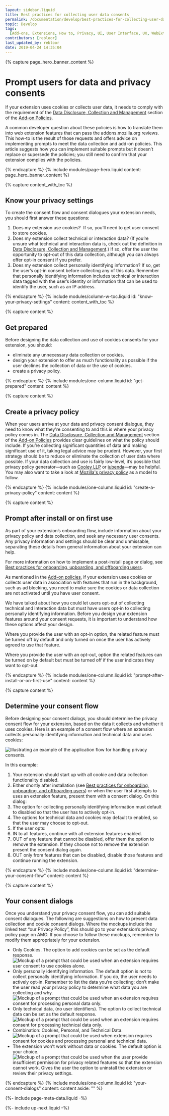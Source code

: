 ```yaml
---
layout: sidebar.liquid
title: Best practices for collecting user data consents
permalink: /documentation/develop/best-practices-for-collecting-user-data-consents/
topic: Develop
tags:
  [Add-ons, Extensions, How to, Privacy, UI, User Interface, UX, WebExtensions]
contributors: [rebloor]
last_updated_by: rebloor
date: 2019-04-24 14:35:04
---
```


<!-- Page Hero Banner -->

{% capture page_hero_banner_content %}

# Prompt users for data and privacy consents

If your extension uses cookies or collects user data, it needs to comply with the requirement of the [Data Disclosure, Collection and Management](/documentation/publish/add-on-policies/#data-disclosure-collection-and-management) section of the [Add-on Policies](/documentation/publish/add-on-policies/).

A common developer question about these policies is how to translate them into web extension features that can pass the addons.mozilla.org reviews. This how-to is the result of those requests and offers advice on implementing prompts to meet the data collection and add-on policies. This article suggests how you can implement suitable prompts but it doesn’t replace or supersede the policies; you still need to confirm that your extension complies with the policies.

{% endcapture %}
{% include modules/page-hero.liquid
	content: page_hero_banner_content
%}

<!-- END: Page Hero Banner -->

<!-- Content with Table of Contents Module -->

{% capture content_with_toc %}

## Know your privacy settings

To create the consent flow and consent dialogues your extension needs, you should first answer these questions:

1. Does my extension use cookies?  If so, you’ll need to get user consent to store cookies.
2. Does my extension collect technical or interaction data? (If you’re unsure what technical and interaction data is, check out the definition in [Data Disclosure, Collection and Management](/documentation/publish/add-on-policies/#data-disclosure-collection-and-management).) If so, offer the user the opportunity to opt-out of this data collection, although you can always offer opt-in consent if you prefer.
3. Does my extension collect personally identifying information? If so, get the user’s opt-in consent before collecting any of this data. Remember that personally identifying information includes technical or interaction data tagged with the user’s identity or information that can be used to identify the user, such as an IP address.

{% endcapture %}
{% include modules/column-w-toc.liquid
  id: "know-your-privacy-settings"
  content: content_with_toc
%}

<!-- END: Content with Table of Contents -->

<!-- Single Column Body Module -->

{% capture content %}

## Get prepared

Before designing the data collection and use of cookies consents for your extension, you should:

- eliminate any unnecessary data collection or cookies.
- design your extension to offer as much functionality as possible if the user declines the collection of data or the use of cookies.
- create a privacy policy.

{% endcapture %}
{% include modules/one-column.liquid
  id: "get-prepared"
  content: content
%}

<!-- END: Single Column Body Module -->

<!-- Single Column Body Module -->

{% capture content %}

## Create a privacy policy

When your users arrive at your data and privacy consent dialogue, they need to know what they're consenting to and this is where your privacy policy comes in. The [Data Disclosure, Collection and Management](/documentation/publish/add-on-policies/#data-disclosure-collection-and-management) section of the [Add-on Policies](/documentation/publish/add-on-policies/) provides clear guidelines on what the policy should include. If you’re collecting significant quantities of data and making significant use of it, taking legal advice may be prudent. However, your first strategy should be to reduce or eliminate the collection of user data where possible. If your data collection and use is fairly low-level, it’s possible that privacy policy generator—such as [Cooley LLP](https://www.cooleygo.com/documents/privacy-policy/) or [iubenda](http://www.iubenda.com)—may be helpful. You may also want to take a look at [Mozilla's privacy policy](https://www.mozilla.org/privacy/) as a model to follow.

{% endcapture %}
{% include modules/one-column.liquid
  id: "create-a-privacy-policy"
  content: content
%}

<!-- END: Single Column Body Module -->

<!-- Single Column Body Module -->

{% capture content %}

## Prompt after install or on first use

As part of your extension’s onboarding flow, include information about your privacy policy and data collection, and seek any necessary user consents. Any privacy information and settings should be clear and unmissable, separating these details from general information about your extension can help.

For more information on how to implement a post-install page or dialog, see [Best practices for onboarding, upboarding, and offboarding users](/documentation/develop/onboard-upboard-offboard-users/).

As mentioned in the [Add-on policies](/documentation/publish/add-on-policies/), if your extension uses cookies or collects user data in association with features that run in the background, such as ad blocking, you need to make sure the cookies or data collection are not activated until you have user consent.

We have talked about how you could let users opt-out of collecting technical and interaction data but must have users opt-in to collecting personally identifying information. Before you design your extension features around your consent requests, it is important to understand how these options affect your design.

Where you provide the user with an opt-in option, the related feature must be turned off by default and only turned on once the user has actively agreed to use that feature.

Where you provide the user with an opt-out, option the related features can be turned on by default but must be turned off if the user indicates they want to opt-out.

{% endcapture %}
{% include modules/one-column.liquid
  id: "prompt-after-install-or-on-first-use"
  content: content
%}

<!-- END: Single Column Body Module -->

<!-- Single Column Body Module -->

{% capture content %}

## Determine your consent flow

Before designing your consent dialogs, you should determine the privacy consent flow for your extension, based on the data it collects and whether it uses cookies. Here is an example of a consent flow where an extension collects personally identifying information and technical data and uses cookies:

![Illustrating an example of the application flow for handling privacy consents.](/assets/img/documentation/develop/MDN_Privacy_Flags_Flow_Diagram.png)

In this example:

1. Your extension should start up with all cookie and data collection functionality disabled.
2. Either shortly after installation (see [Best practices for onboarding, upboarding, and offboarding users](/documentation/develop/onboard-upboard-offboard-users/)) or when the user first attempts to uses an extension feature, present them with a consent dialog.
   On this dialog:
3. The option for collecting personally identifying information must default to disabled so that the user has to actively opt-in.
4. The options for technical data and cookies may default to enabled, so that the user may choose to opt-out.
5. If the user opts:
6. IN to all features, continue with all extension features enabled.
7. OUT of any feature that cannot be disabled, offer them the option to remove the extension. If they choose not to remove the extension present the consent dialog again.
8. OUT only from features that can be disabled, disable those features and continue running the extension.

{% endcapture %}
{% include modules/one-column.liquid
  id: "determine-your-consent-flow"
  content: content
%}

<!-- END: Single Column Body Module -->

<!-- Single Column Body Module -->

{% capture content %}

## Your consent dialogs

Once you understand your privacy consent flow, you can add suitable consent dialogues. The following are suggestions on how to present data collection and cookie consent dialogs. Where the mockups include the linked text “our Privacy Policy”, this should go to your extension’s privacy policy page on AMO. If you choose to follow these mockups, remember to modify them appropriately for your extension.

- Only Cookies. The option to add cookies can be set as the default response.
  ![Mockup of a prompt that could be used when an extension requires user consent to use cookies alone.](/assets/img/documentation/develop/privacy_prompt_mockup_cookies_only.png)
- Only personally identifying information. The default option is not to collect personally identifying information. If you do, the user needs to actively opt-in. Remember to list the data you’re collecting; don’t make the user read your privacy policy to determine what data you are collecting and why.
  ![Mockup of a prompt that could be used when an extension requires consent for processing personal data only.](/assets/img/documentation/develop/privacy_prompt_mockup_personal_data.png)
- Only technical data, (no user identifiers). The option to collect technical data can be set as the default response.
  ![Mockup of a prompt that could be used when an extension requires consent for processing technical data only.](/assets/img/documentation/develop/privacy_prompt_mockup_anonymous_data.png)
- Combination: Cookies, Personal, and Technical Data.
  ![Mockup of a prompt that could be used when extension requires consent for cookies and processing personal and technical data.](/assets/img/documentation/develop/privacy_prompt_mockup_all_three.png)
- The extension won’t work without data or cookies. The default option is your choice.
  ![Mockup of a prompt that could be used when the user provide insufficient permission for privacy related features so that the extension cannot work. Gives the user the option to uninstall the extension or review their privacy settings.](/assets/img/documentation/develop/privacy_prompt_mockup_remove_extension.png)

{% endcapture %}
{% include modules/one-column.liquid
  id: "your-consent-dialogs"
  content: content
  aside: ""
%}

<!-- END: Single Column Body Module -->

<!-- Meta Data -->

{%- include page-meta-data.liquid -%}

<!-- END: Meta Data -->

<!-- Up Next -->

{%- include up-next.liquid -%}

<!-- END: Up Next -->
